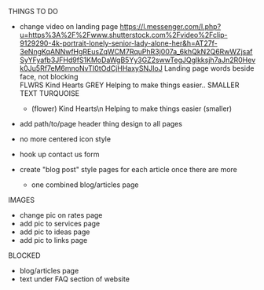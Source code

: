 THINGS TO DO
- change video on landing page
  https://l.messenger.com/l.php?u=https%3A%2F%2Fwww.shutterstock.com%2Fvideo%2Fclip-9129290-4k-portrait-lonely-senior-lady-alone-her&h=AT27f-3eNngKqANNwfHgREusZqWCM7RquPhR3j007a_6khQkN2Q6RwWZjsafSyYFyafb3JFHd9fS1KMoDaWgB5Yy3GZ2swwTegJQglkksjh7aJn2R0Hevk0Ju5Rf7eM6mnoNvTI0tOdCjHHaxySNJIoJ
  Landing page words beside face, not blocking  
  FLWRS Kind Hearts GREY
  Helping to make things easier.. SMALLER TEXT TURQUOISE
  - (flower) Kind Hearts\n Helping to make things easier (smaller)

- add path/to/page header thing design to all pages
 - no more centered icon style

- hook up contact us form
- create "blog post" style pages for each article once there are more
  - one combined blog/articles page

IMAGES
- change pic on rates page
- add pic to services page
- add pic to ideas page
- add pic to links page

BLOCKED
- blog/articles page
- text under FAQ section of website
